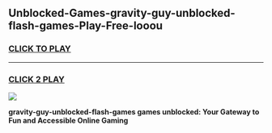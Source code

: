 
## Unblocked-Games-gravity-guy-unblocked-flash-games-Play-Free-looou
<h3>
<a href="https://premium76.site?title=gravity-guy-unblocked-flash-games&ref=23A">CLICK TO PLAY</a></h3>
<hr>

<h3>
<a href="https://premium76.site?title=gravity-guy-unblocked-flash-games&ref=23A">CLICK 2 PLAY</a>
  
</h3>

<a href="https://premium76.site?title=gravity-guy-unblocked-flash-games&ref=23A"><img src="https://clearcache.store/games.png"></a>


**gravity-guy-unblocked-flash-games games unblocked: Your Gateway to Fun and Accessible Online Gaming**
